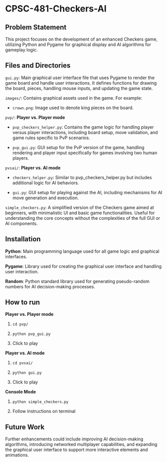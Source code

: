 # CPSC-481-Checkers-AI

## Problem Statement

This project focuses on the development of an enhanced Checkers game, utilizing Python and Pygame for graphical display and AI algorithms for gameplay logic.

## Files and Directories

`gui.py`: Main graphical user interface file that uses Pygame to render the game board and handle user interactions. It defines functions for drawing the board, pieces, handling mouse inputs, and updating the game state.

`images/`: Contains graphical assets used in the game. For example:

- `crown.png`: Image used to denote king pieces on the board.

`pvp/`: **Player vs. Player mode**

- `pvp_checkers_helper.py`: Contains the game logic for handling player versus player interactions, including board setup, move validation, and game rules specific to PvP scenarios.

- `pvp_gui.py`: GUI setup for the PvP version of the game, handling rendering and player input specifically for games involving two human players.


`pvsai/`: **Player vs. AI mode**

- `checkers_helper.py`: Similar to pvp_checkers_helper.py but includes additional logic for AI behaviors.

- `gui.py`: GUI setup for playing against the AI, including mechanisms for AI move generation and execution.

`simple_checkers.py`: A simplified version of the Checkers game aimed at beginners, with minimalistic UI and basic game functionalities. Useful for understanding the core concepts without the complexities of the full GUI or AI components.

## Installation

**Python**: Main programming language used for all game logic and graphical interfaces.

**Pygame**: Library used for creating the graphical user interface and handling user interaction.

**Random**: Python standard library used for generating pseudo-random numbers for AI decision-making processes.

## How to run

**Player vs. Player mode**

1. `cd pvp/`

2. `python pvp_gui.py`

3. Click to play

**Player vs. AI mode**

1. `cd pvsai/`

2. `python gui.py`

3. Click to play

**Console Mode**

1. `python simple_checkers.py`

2. Follow instructions on terminal

## Future Work
Further enhancements could include improving AI decision-making algorithms, introducing networked multiplayer capabilities, and expanding the graphical user interface to support more interactive elements and animations.
